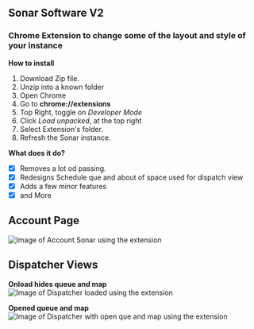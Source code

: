## Sonar Software V2

### Chrome Extension to change some of the layout and style of your instance

**How to install**

1. Download Zip file.
2. Unzip into a known folder
3. Open Chrome
4. Go to **chrome://extensions**
5. Top Right, toggle on _Developer Mode_
6. Click _Load unpacked_, at the top right
7. Select Extension's folder.
8. Refresh the Sonar instance.

**What does it do?**

- [x] Removes a lot od passing.
- [x] Redesigns Schedule que and about of space used for dispatch view
- [x] Adds a few minor features
- [x] and More

## Account Page

![Image of Account Sonar using the extension](https://github.com/MrBearedJoe/SonarV2_EditedLayout/blob/main/images/accountSS.png)

## Dispatcher Views

**Onload hides queue and map**
![Image of Dispatcher loaded using the extension](https://github.com/MrBearedJoe/SonarV2_EditedLayout/blob/main/images/dispatcherViewSS_start.png)

**Opened queue and map**
![Image of Dispatcher with open que and map using the extension](https://github.com/MrBearedJoe/SonarV2_EditedLayout/blob/main/images/dispatcherViewSS_show.png)
